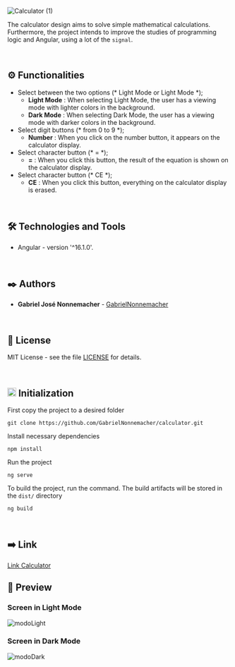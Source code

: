 ![Calculator (1)](https://github.com/GabrielNonnemacher/calculator/assets/87139289/e71fdcbe-a311-45aa-9973-3f3b977fd622)

The calculator design aims to solve simple mathematical calculations. Furthermore, the project intends to improve the studies of programming logic and Angular, using a lot of the `signal`.

<br/>

## ⚙️ Functionalities

* Select between the two options (* Light Mode or Light Mode *); 
  * **Light Mode** : When selecting Light Mode, the user has a viewing mode with lighter colors in the background.
  * **Dark Mode** : When selecting Dark Mode, the user has a viewing mode with darker colors in the background.
* Select digit buttons (* from 0 to 9 *); 
  * **Number** : When you click on the number button, it appears on the calculator display.
* Select character button (* = *); 
  * **=** : When you click this button, the result of the equation is shown on the calculator display.
* Select character button (* CE *); 
  * **CE** : When you click this button, everything on the calculator display is erased.

<br/>

## 🛠️ Technologies and Tools

* Angular - version '^16.1.0'.
  
<br/>

## ✒️ Authors

* **Gabriel José Nonnemacher** - [GabrielNonnemacher](https://github.com/GabrielNonnemacher)

<br/>

## 📄 License

MIT License - see the file [LICENSE](https://github.com/GabrielNonnemacher/calculator/blob/master/LICENSE) for details.

<br/>

## <img height="20px" src="https://cdn-icons-png.flaticon.com/512/352/352163.png"> Initialization

First copy the project to a desired folder
```
git clone https://github.com/GabrielNonnemacher/calculator.git
```
Install necessary dependencies
```
npm install
```
Run the project
```
ng serve
```
To build the project, run the command. The build artifacts will be stored in the `dist/` directory
```
ng build
```

<br/>

## ➡️ Link
<a href="https://gabriel-nonnemacher-calculator.vercel.app" target="_blank" rel="noopener noreferrer">Link Calculator<a/>
<br/>

## 👀 Preview
### Screen in Light Mode
![modoLight](https://github.com/GabrielNonnemacher/calculator/assets/87139289/62c56f99-d1de-4d86-ab8e-e6231d7cbad2)

### Screen in Dark Mode
![modoDark](https://github.com/GabrielNonnemacher/calculator/assets/87139289/78d85d84-a259-45e9-b925-b46ea72800ba)
